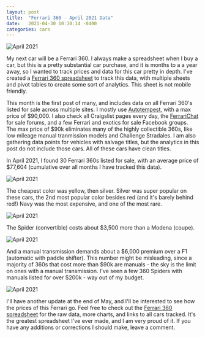 ```yaml
---
layout: post
title:  "Ferrari 360 - April 2021 Data"
date:   2021-04-30 10:30:14 -0400
categories: cars
---
```


![April 2021](/images/360-april2021/all.jpg)

My next car will be a Ferrari 360. I always make a spreadsheet when I buy a car, but this is a pretty substantial car purchase, and it is months to a a year away, so I wanted to track prices and data for this car pretty in depth. I've created a [Ferrari 360 spreadsheet] to track this data, with multiple sheets and pivot tables to create some sort of analytics. This sheet is not mobile friendly. 

This month is the first post of many, and includes data on all Ferrari 360's listed for sale across multiple sites. I mostly use [Autotempest](https://www.autotempest.com/results?make=ferrari&model=360&zip=32905&maxprice=90000), with a max price of $90,000. I also check all Craigslist pages every day, the [FerrariChat](https://www.ferrarichat.com/forum/search/96788032/?q=360&t=post&o=date&c[title_only]=1&c[node]=303+242&c[prefix]=7+8+10+11+9) for sale forums, and a few Ferrari and exotics for sale Facebook groups. The max price of $90k eliminates many of the highly collectible 360s, like low mileage manual tranmission models and Challenge Stradales. I am also gathering data points for vehicles with salvage titles, but the analytics in this post do not include those cars. All of these cars have clean titles. 

In April 2021, I found 30 Ferrari 360s listed for sale, with an average price of $77,604 (cumulative over all months I have tracked this data).

![April 2021](/images/360-april2021/overall.jpg)

The cheapest color was yellow, then silver. Silver was super popular on these cars, the 2nd most popular color besides red (and it's barely behind red!) Navy was the most expensive, and one of the most rare. 

![April 2021](/images/360-april2021/color.jpg)

The Spider (convertible) costs about $3,500 more than a Modena (coupe).

![April 2021](/images/360-april2021/style.jpg)

And a manual transmission demands about a $6,000 premium over a F1 (automatic with paddle shifter). This number might be misleading, since a majority of 360s that cost more than $90k are manuals - the sky is the limit on ones with a manual transmission. I've seen a few 360 Spiders with manuals listed for over $200k - way out of my budget. 

![April 2021](/images/360-april2021/trans.jpg)

I'll have another update at the end of May, and I'll be interested to see how the prices of this Ferrari go. Feel free to check out the [Ferrari 360 spreadsheet] for the raw data, more charts, and links to all cars tracked. It's the greatest spreadsheet I've ever made, and I am very proud of it. If you have any additions or corrections I should make, leave a comment. 

[Ferrari 360 spreadsheet]:
rskelton.com/360